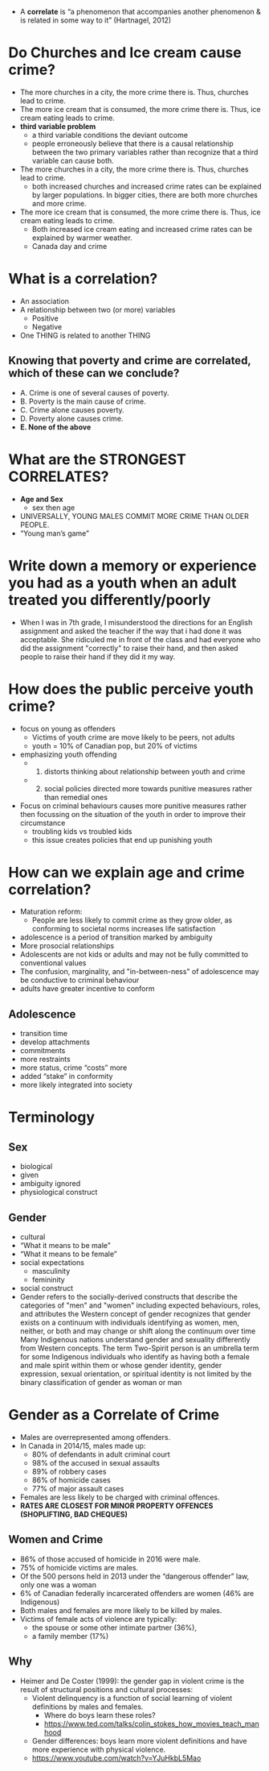 - A **correlate** is “a phenomenon that accompanies another phenomenon & is related in some way to it” (Hartnagel, 2012)
# Do Churches and Ice cream cause crime?
- The more churches in a city, the more crime there is. Thus, churches lead to crime.
- The more ice cream that is consumed, the more crime there is. Thus, ice cream eating leads to crime.
- **third variable problem**
	- a third variable conditions the deviant outcome
	- people erroneously believe that there is a causal relationship between the two primary variables rather than recognize that a third variable can cause both.
- The more churches in a city, the more crime there is. Thus, churches lead to crime.
	- both increased churches and increased crime rates can be explained by larger populations. In bigger cities, there are both more churches and more crime.
- The more ice cream that is consumed, the more crime there is. Thus, ice cream eating leads to crime.
	- Both increased ice cream eating and increased crime rates can be explained by warmer weather.
	- Canada day and crime
# What is a correlation?
- An association
- A relationship between two (or more) variables
	- Positive
	- Negative
- One THING is related to another THING

## Knowing that poverty and crime are correlated, which of these can we conclude?
- A. Crime is one of several causes of poverty.
- B. Poverty is the main cause of crime.
- C. Crime alone causes poverty.
- D. Poverty alone causes crime.
- **E. None of the above**
# What are the STRONGEST CORRELATES?
- **Age and Sex**
	- sex then age
- UNIVERSALLY, YOUNG MALES COMMIT MORE CRIME THAN OLDER PEOPLE.
- “Young man’s game”
# Write down a memory or experience you had as a youth when an adult treated you differently/poorly
- When I was in 7th grade, I misunderstood the directions for an English assignment and asked the teacher if the way that i had done it was acceptable. She ridiculed me in front of the class and had everyone who did the assignment "correctly" to raise their hand, and then asked people to raise their hand if they did it my way. 
# How does the public perceive youth crime?
- focus on young as offenders
	- Victims of youth crime are move likely to be peers, not adults
	- youth = 10% of Canadian pop, but 20% of victims
- emphasizing youth offending
	- 1. distorts thinking about relationship between youth and crime
	- 2. social policies directed more towards punitive measures rather than remedial ones
- Focus on criminal behaviours causes more punitive measures rather then focussing on the situation of the youth in order to improve their circumstance
	- troubling kids vs troubled kids
	- this issue creates policies that end up punishing youth
# How can we explain age and crime correlation?
- Maturation reform:
	- People are less likely to commit crime as they grow older, as conforming to societal norms increases life satisfaction
- adolescence is a period of transition marked by ambiguity
- More prosocial relationships
- Adolescents are not kids or adults and may not be fully committed to conventional values
- The confusion, marginality, and "in-between-ness" of adolescence may be conductive to criminal behaviour
- adults have greater incentive to conform
## Adolescence
- transition time
- develop attachments
- commitments
- more restraints
- more status, crime “costs” more
- added “stake” in conformity
- more likely integrated into society
# Terminology
## Sex
- biological
- given
- ambiguity ignored
- physiological construct
## Gender
- cultural
- “What it means to be male”
- “What it means to be female”
- social expectations
	- masculinity
	- femininity
- social construct
- Gender refers to the socially-derived constructs that describe the categories of "men" and "women" including expected behaviours, roles, and attributes the Western concept of gender recognizes that gender exists on a continuum with individuals identifying as women, men, neither, or both and may change or shift along the continuum over time Many Indigenous nations understand gender and sexuality differently from Western concepts. The term Two-Spirit person is an umbrella term for some Indigenous individuals who identify as having both a female and male spirit within them or whose gender identity, gender expression, sexual orientation, or spiritual identity is not limited by the binary classification of gender as woman or man
# Gender as a Correlate of Crime
- Males are overrepresented among offenders.
- In Canada in 2014/15, males made up:
	- 80% of defendants in adult criminal court
	- 98% of the accused in sexual assaults
	- 89% of robbery cases
	- 86% of homicide cases
	- 77% of major assault cases
- Females are less likely to be charged with criminal offences.
- **RATES ARE CLOSEST FOR MINOR PROPERTY OFFENCES (SHOPLIFTING, BAD CHEQUES)**
## Women and Crime
- 86% of those accused of homicide in 2016 were male.
- 75% of homicide victims are males.
- Of the 500 persons held in 2013 under the “dangerous offender” law, only one was a woman
- 6% of Canadian federally incarcerated offenders are women (46% are Indigenous)
- Both males and females are more likely to be killed by males.
- Victims of female acts of violence are typically:
	- the spouse or some other intimate partner (36%),
	- a family member (17%)
## Why
- Heimer and De Coster (1999): the gender gap in violent crime is the result of structural positions and cultural processes:
	- Violent delinquency is a function of social learning of violent definitions by males and females.
		- Where do boys learn these roles?
		- https://www.ted.com/talks/colin_stokes_how_movies_teach_manhood
	- Gender differences: boys learn more violent definitions and have more experience with physical violence.
	- https://www.youtube.com/watch?v=YJuHkbL5Mao